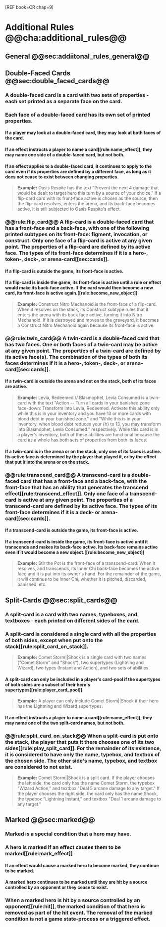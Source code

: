 [REF book=CR chap=9]

# Additional Rules @@cha:additional_rules@@



## General @@sec:addiitonal_rules_general@@



## Double-Faced Cards @@sec:double_faced_cards@@


### A double-faced card is a card with two sets of properties - each set printed as a separate face on the card.


### Each face of a double-faced card has its own set of printed properties.

#### If a player may look at a double-faced card, they may look at both faces of the card.

#### If an effect instructs a player to name a card[[rule:name_effect]], they may name one side of a double-faced card, but not both.

#### If an effect applies to a double-faced card, it continues to apply to the card even if its properties are defined by a different face, as long as it does not cease to exist between changing properties.

> **Example:** Oasis Respite has the text "Prevent the next 4 damage that would be dealt to target hero this turn by a source of your choice." If a flip-card card with its front-face active is chosen as the source, then the flip-card resolves, enters the arena, and its back-face becomes active, it is still subjected to Oasis Respite's effect.


### @@rule:flip_card@@ A flip-card is a double-faced card that has a front-face and a back-face, with one of the following printed subtypes on its front-face: figment, invocation, or construct. Only one face of a flip-card is active at any given point. The properties of a flip-card are defined by its active face. The types of its front-face determines if it is a hero-, token-, deck-, or arena-card[[sec:cards]].

#### If a flip-card is outside the game, its front-face is active.

#### If a flip-card is inside the game, its front-face is active until a rule or effect would make its back-face active. If the card would then become a new card, its front-face is active again.[[rule:become_new_object]]

> **Example:** Construct Nitro Mechanoid is the front-face of a flip-card. When it resolves on the stack, its Construct subtype rules that it enters the arena with its back face active, turning it into Nitro Mechanoid. If it is destroyed and moves to the graveyard, it becomes a Construct Nitro Mechanoid again because its front-face is active.


### @@rule:twin_card@@ A twin-card is a double-faced card that has two faces. One or both faces of a twin-card may be active at any given point. The properties of a twin-card are defined by its active face(s). The combination of the types of both its faces determines if it is a hero-, token-, deck-, or arena-card[[sec:cards]].

#### If a twin-card is outside the arena and not on the stack, both of its faces are active.

> **Example:** Levia, Redeemed // Blasmophet, Levia Consumed is a twin-card with the text "Action -- Turn all cards in your banished zone face-down: Transform into Levia, Redeemed. Activate this ability only while this is in your inventory and you have 13 or more cards with blood debt in your banished zone." and "While this is in your inventory, when blood debt reduces your \{h\} to 13, you may transform into Blasmophet, Levia Consumed." respectively. While this card is in a player's inventory, both of these abilities are functional because the card as a whole has both sets of properties from both its faces.

#### If a twin-card is in the arena or on the stack, only one of its faces is active. Its active face is determined by the player that played it, or by the effect that put it into the arena or on the stack.


### @@rule:transcend_card@@ A transcend-card is a double-faced card that has a front-face and a back-face, with the front-face that has an ability that generates the transcend effect[[rule:transcend_effect]]. Only one face of a transcend-card is active at any given point. The properties of a transcend-card are defined by its active face. The types of its front-face determines if it is a deck- or arena-card[[sec:cards]].

#### If a transcend-card is outside the game, its front-face is active.

#### If a transcend-card is inside the game, its front-face is active until it transcends and makes its back-face active. Its back-face remains active even if it would become a new object.[[rule:become_new_object]]

> **Example:** Stir the Pot is the front-face of a transcend-card. When it resolves, and transcends, its Inner Chi back-face becomes the active face and it is put into its owner's hand. For the remainder of the game, it will continue to be Inner Chi, whether it is pitched, discarded, banished, etc.



## Split-Cards @@sec:split_cards@@


### A split-card is a card with two names, typeboxes, and textboxes - each printed on different sides of the card.


### A split-card is considered a single card with all the properties of both sides, except when put onto the stack[[rule:split_card_on_stack]].

> **Example:** Comet Storm||Shock is a single card with two names ("Comet Storm" and "Shock"), two supertypes (Lightning and Wizard), two types (Instant and Action), and two sets of abilities.

#### A split-card can only be included in a player's card-pool if the supertypes of both sides are a subset of their hero's supertypes[[rule:player_card_pool]].

> **Example:** A player can only include Comet Storm||Shock if their hero has the Lightning and Wizard supertypes.

#### If an effect instructs a player to name a card[[rule:name_effect]], they may name one of the two split-card names, but not both.


### @@rule:split_card_on_stack@@ When a split-card is put onto the stack, the player that puts it there chooses one of its two sides[[rule:play_split_card]]. For the remainder of its existence, it is considered to have only the name, typebox, and textbox of the chosen side. The other side's name, typebox, and textbox are considered to not exist.

> **Example:** Comet Storm||Shock is a split card. If the player chooses the left side, the card only has the name Comet Storm, the typebox "Wizard Action," and textbox "Deal 5 arcane damage to any target." If the player chooses the right side, the card only has the name Shock, the typebox "Lightning Instant," and textbox "Deal 1 arcane damage to any target."



## Marked @@sec:marked@@


### Marked is a special condition that a hero may have.


### A hero is marked if an effect causes them to be marked[[rule:mark_effect]]

#### If an effect would cause a marked hero to become marked, they continue to be marked.

#### A marked hero continues to be marked until they are hit by a source controlled by an opponent or they cease to exist.


### When a marked hero is hit by a source controlled by an opponent[[rule:hit]], the marked condition of that hero is removed as part of the hit event. The removal of the marked condition is not a game state-process or a triggered effect.
